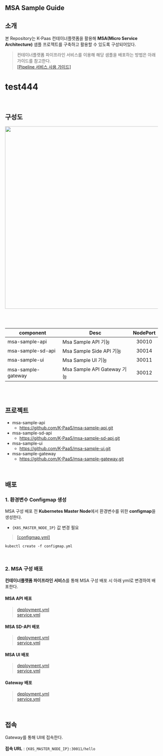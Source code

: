 ## MSA Sample Guide
## 소개
본 Repository는 K-Paas 컨테이너플랫폼을 활용해 **MSA(Micro Service Architecture)** 샘플 프로젝트를 구축하고 활용할 수 있도록 구성되어있다.
> 컨테이너플랫폼 파이프라인 서비스를 이용해 해당 샘플을 배포하는 방법은 아래 가이드를 참고한다.  
[[Pipeline 서비스 사용 가이드]](https://github.com/K-PaaS/container-platform/blob/master/use-guide/pipeline/cp-pipeline-use-guide.md)
# test444
<br>

## 구성도
<kbd>
  <img src="https://github.com/K-PaaS/msa-sample-gateway/assets/67575226/2541af60-7868-4ef5-9a74-6b7758227b10" width="600px">
</kbd>

<br><br>

| component          | Desc                      | NodePort |
|--------------------|---------------------------|:--------:|
| msa-sample-api     | Msa Sample API 기능         |  30010   |
| msa-sample-sd-api  | Msa Sample Side API 기능    |  30014   |
| msa-sample-ui      | Msa Sample UI 기능          |  30011   |
| msa-sample-gateway | Msa Sample API Gateway 기능 |  30012   |

<br> 
<br> 


## 프로젝트
- msa-sample-api
  + https://github.com/K-PaaS/msa-sample-api.git
- msa-sample-sd-api
  + https://github.com/K-PaaS/msa-sample-sd-api.git
- msa-sample-ui
  + https://github.com/K-PaaS/msa-sample-ui.git 
- msa-sample-gateway
  + https://github.com/K-PaaS/msa-sample-gateway.git



<br>

## 배포
### 1. 환경변수 Configmap 생성
MSA 구성 배포 전 **Kubernetes Master Node**에서 환경변수를 위한 **configmap**을 생성한다.

- `{K8S_MASTER_NODE_IP}` 값 변경 필요
> [[configmap.yml]](resource/configmap.yml)
>

```
kubectl create -f configmap.yml
``` 

<br>

### 2. MSA 구성 배포
**컨테이너플랫폼 파이프라인 서비스**를 통해 MSA 구성 배포 시 아래 yml로 변경하여 배포한다.
#### MSA API 배포
> [deployment.yml](api/deployment.yml) <br>
> [service.yml](api/service.yml)

#### MSA SD-API 배포
> [deployment.yml](sd-api/deployment.yml) <br>
> [service.yml](sd-api/service.yml)

#### MSA UI 배포
> [deployment.yml](ui/deployment.yml) <br>
> [service.yml](ui/service.yml)

#### Gateway 배포
> [deployment.yml](gateway/deployment.yml) <br>
> [service.yml](gateway/service.yml)

<br>

## 접속
Gateway를 통해 UI에 접속한다. <br><br>
**접속 URL** : `{K8S_MASTER_NODE_IP}:30011/hello` 
